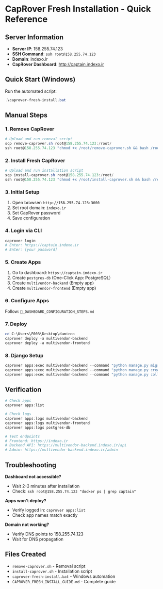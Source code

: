 # CapRover Fresh Installation - Quick Reference

## Server Information
- **Server IP**: 158.255.74.123
- **SSH Command**: `ssh root@158.255.74.123`
- **Domain**: indexo.ir
- **CapRover Dashboard**: http://captain.indexo.ir

## Quick Start (Windows)

Run the automated script:
```powershell
.\caprover-fresh-install.bat
```

## Manual Steps

### 1. Remove CapRover

```powershell
# Upload and run removal script
scp remove-caprover.sh root@158.255.74.123:/root/
ssh root@158.255.74.123 "chmod +x /root/remove-caprover.sh && bash /root/remove-caprover.sh"
```

### 2. Install Fresh CapRover

```powershell
# Upload and run installation script
scp install-caprover.sh root@158.255.74.123:/root/
ssh root@158.255.74.123 "chmod +x /root/install-caprover.sh && bash /root/install-caprover.sh"
```

### 3. Initial Setup

1. Open browser: `http://158.255.74.123:3000`
2. Set root domain: `indexo.ir`
3. Set CapRover password
4. Save configuration

### 4. Login via CLI

```powershell
caprover login
# Enter: https://captain.indexo.ir
# Enter: [your password]
```

### 5. Create Apps

1. Go to dashboard: `https://captain.indexo.ir`
2. Create `postgres-db` (One-Click App: PostgreSQL)
3. Create `multivendor-backend` (Empty app)
4. Create `multivendor-frontend` (Empty app)

### 6. Configure Apps

Follow: `📱_DASHBOARD_CONFIGURATION_STEPS.md`

### 7. Deploy

```powershell
cd C:\Users\F003\Desktop\damirco
caprover deploy -a multivendor-backend
caprover deploy -a multivendor-frontend
```

### 8. Django Setup

```powershell
caprover apps:exec multivendor-backend --command "python manage.py migrate"
caprover apps:exec multivendor-backend --command "python manage.py createsuperuser"
caprover apps:exec multivendor-backend --command "python manage.py collectstatic --noinput"
```

## Verification

```powershell
# Check apps
caprover apps:list

# Check logs
caprover apps:logs multivendor-backend
caprover apps:logs multivendor-frontend
caprover apps:logs postgres-db

# Test endpoints
# Frontend: https://indexo.ir
# Backend API: https://multivendor-backend.indexo.ir/api
# Admin: https://multivendor-backend.indexo.ir/admin
```

## Troubleshooting

**Dashboard not accessible?**
- Wait 2-3 minutes after installation
- Check: `ssh root@158.255.74.123 "docker ps | grep captain"`

**Apps won't deploy?**
- Verify logged in: `caprover apps:list`
- Check app names match exactly

**Domain not working?**
- Verify DNS points to 158.255.74.123
- Wait for DNS propagation

## Files Created

- `remove-caprover.sh` - Removal script
- `install-caprover.sh` - Installation script
- `caprover-fresh-install.bat` - Windows automation
- `CAPROVER_FRESH_INSTALL_GUIDE.md` - Complete guide

